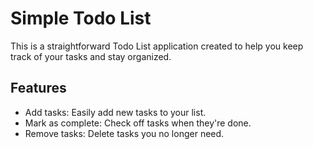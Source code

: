 # Simple Todo List

This is a straightforward Todo List application created to help you keep track of your tasks and stay organized.

## Features

- Add tasks: Easily add new tasks to your list.
- Mark as complete: Check off tasks when they're done.
- Remove tasks: Delete tasks you no longer need.
